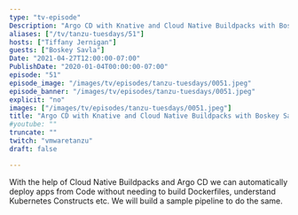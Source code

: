 ```yaml
---
type: "tv-episode"
Description: "Argo CD with Knative and Cloud Native Buildpacks with Boskey Savla"
aliases: ["/tv/tanzu-tuesdays/51"]
hosts: ["Tiffany Jernigan"]
guests: ["Boskey Savla"]
Date: "2021-04-27T12:00:00-07:00"
PublishDate: "2020-01-04T00:00:00-07:00"
episode: "51"
episode_image: "/images/tv/episodes/tanzu-tuesdays/0051.jpeg"
episode_banner: "/images/tv/episodes/tanzu-tuesdays/0051.jpeg"
explicit: "no"
images: ["/images/tv/episodes/tanzu-tuesdays/0051.jpeg"]
title: "Argo CD with Knative and Cloud Native Buildpacks with Boskey Savla"
#youtube: ""
truncate: ""
twitch: "vmwaretanzu"
draft: false

---
```


With the help of Cloud Native Buildpacks and Argo CD we can automatically deploy apps from Code without needing to build Dockerfiles, understand Kubernetes Constructs etc. We will build a sample pipeline to do the same.